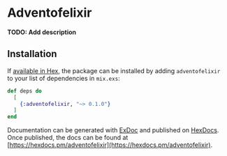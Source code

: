 # Adventofelixir

**TODO: Add description**

## Installation

If [available in Hex](https://hex.pm/docs/publish), the package can be installed
by adding `adventofelixir` to your list of dependencies in `mix.exs`:

```elixir
def deps do
  [
    {:adventofelixir, "~> 0.1.0"}
  ]
end
```

Documentation can be generated with [ExDoc](https://github.com/elixir-lang/ex_doc)
and published on [HexDocs](https://hexdocs.pm). Once published, the docs can
be found at [https://hexdocs.pm/adventofelixir](https://hexdocs.pm/adventofelixir).

